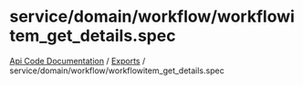 # service/domain/workflow/workflowitem\_get\_details.spec
 
[Api Code Documentation](../README.md) / [Exports](../modules.md) / service/domain/workflow/workflowitem\_get\_details.spec
